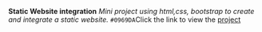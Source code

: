 **Static Website integration**
*Mini project using html,css, bootstrap to create and integrate a static website.*
 `#0969DA`Click the link to view the [project](viswajith.ccbp.tech/)
